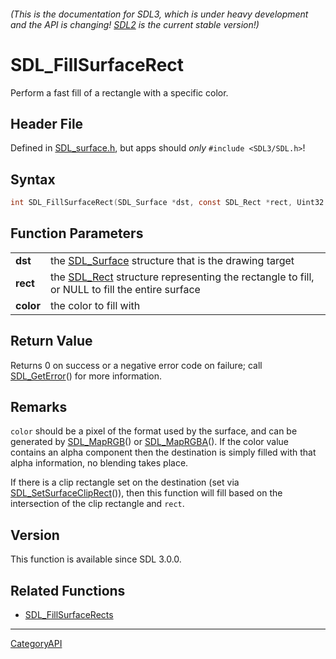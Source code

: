 ###### (This is the documentation for SDL3, which is under heavy development and the API is changing! [SDL2](https://wiki.libsdl.org/SDL2/) is the current stable version!)
# SDL_FillSurfaceRect

Perform a fast fill of a rectangle with a specific color.

## Header File

Defined in [SDL_surface.h](https://github.com/libsdl-org/SDL/blob/main/include/SDL3/SDL_surface.h), but apps should _only_ `#include <SDL3/SDL.h>`!

## Syntax

```c
int SDL_FillSurfaceRect(SDL_Surface *dst, const SDL_Rect *rect, Uint32 color);

```

## Function Parameters

|               |                                                                                                           |
| ------------- | --------------------------------------------------------------------------------------------------------- |
| **dst**       | the [SDL_Surface](SDL_Surface) structure that is the drawing target                                       |
| **rect**      | the [SDL_Rect](SDL_Rect) structure representing the rectangle to fill, or NULL to fill the entire surface |
| **color**     | the color to fill with                                                                                    |

## Return Value

Returns 0 on success or a negative error code on failure; call
[SDL_GetError](SDL_GetError)() for more information.

## Remarks

`color` should be a pixel of the format used by the surface, and can be
generated by [SDL_MapRGB](SDL_MapRGB)() or [SDL_MapRGBA](SDL_MapRGBA)(). If
the color value contains an alpha component then the destination is simply
filled with that alpha information, no blending takes place.

If there is a clip rectangle set on the destination (set via
[SDL_SetSurfaceClipRect](SDL_SetSurfaceClipRect)()), then this function
will fill based on the intersection of the clip rectangle and `rect`.

## Version

This function is available since SDL 3.0.0.

## Related Functions

* [SDL_FillSurfaceRects](SDL_FillSurfaceRects)

----
[CategoryAPI](CategoryAPI)

